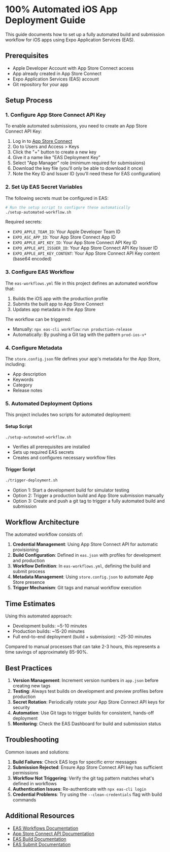 # 100% Automated iOS App Deployment Guide

This guide documents how to set up a fully automated build and submission workflow for iOS apps using Expo Application Services (EAS).

## Prerequisites

- Apple Developer Account with App Store Connect access
- App already created in App Store Connect
- Expo Application Services (EAS) account
- Git repository for your app

## Setup Process

### 1. Configure App Store Connect API Key

To enable automated submissions, you need to create an App Store Connect API Key:

1. Log in to [App Store Connect](https://appstoreconnect.apple.com/)
2. Go to Users and Access > Keys
3. Click the "+" button to create a new key
4. Give it a name like "EAS Deployment Key"
5. Select "App Manager" role (minimum required for submissions)
6. Download the key file (you'll only be able to download it once)
7. Note the Key ID and Issuer ID (you'll need these for EAS configuration)

### 2. Set Up EAS Secret Variables

The following secrets must be configured in EAS:

```bash
# Run the setup script to configure these automatically
./setup-automated-workflow.sh
```

Required secrets:
- `EXPO_APPLE_TEAM_ID`: Your Apple Developer Team ID
- `EXPO_ASC_APP_ID`: Your App Store Connect App ID
- `EXPO_APPLE_API_KEY_ID`: Your App Store Connect API Key ID
- `EXPO_APPLE_API_ISSUER_ID`: Your App Store Connect API Key Issuer ID
- `EXPO_APPLE_API_KEY_CONTENT`: Your App Store Connect API Key content (base64 encoded)

### 3. Configure EAS Workflow

The `eas-workflows.yml` file in this project defines an automated workflow that:

1. Builds the iOS app with the production profile
2. Submits the built app to App Store Connect
3. Updates app metadata in the App Store

The workflow can be triggered:
- Manually: `npx eas-cli workflow:run production-release`
- Automatically: By pushing a Git tag with the pattern `prod-ios-v*`

### 4. Configure Metadata

The `store.config.json` file defines your app's metadata for the App Store, including:
- App description
- Keywords
- Category
- Release notes

### 5. Automated Deployment Options

This project includes two scripts for automated deployment:

#### Setup Script
```bash
./setup-automated-workflow.sh
```
- Verifies all prerequisites are installed
- Sets up required EAS secrets
- Creates and configures necessary workflow files

#### Trigger Script
```bash
./trigger-deployment.sh
```
- Option 1: Start a development build for simulator testing
- Option 2: Trigger a production build and App Store submission manually
- Option 3: Create and push a git tag to trigger a fully automated build and submission

## Workflow Architecture

The automated workflow consists of:

1. **Credential Management**: Using App Store Connect API for automatic provisioning
2. **Build Configuration**: Defined in `eas.json` with profiles for development and production
3. **Workflow Definition**: In `eas-workflows.yml`, defining the build and submit process
4. **Metadata Management**: Using `store.config.json` to automate App Store presence
5. **Trigger Mechanism**: Git tags and manual workflow execution

## Time Estimates

Using this automated approach:
- Development builds: ~5-10 minutes
- Production builds: ~15-20 minutes
- Full end-to-end deployment (build + submission): ~25-30 minutes

Compared to manual processes that can take 2-3 hours, this represents a time savings of approximately 85-90%.

## Best Practices

1. **Version Management**: Increment version numbers in `app.json` before creating new tags
2. **Testing**: Always test builds on development and preview profiles before production
3. **Secret Rotation**: Periodically rotate your App Store Connect API keys for security
4. **Automation**: Use Git tags to trigger builds for consistent, hands-off deployment
5. **Monitoring**: Check the EAS Dashboard for build and submission status

## Troubleshooting

Common issues and solutions:

1. **Build Failures**: Check EAS logs for specific error messages
2. **Submission Rejected**: Ensure App Store Connect API key has sufficient permissions
3. **Workflow Not Triggering**: Verify the git tag pattern matches what's defined in workflows
4. **Authentication Issues**: Re-authenticate with `npx eas-cli login`
5. **Credential Problems**: Try using the `--clean-credentials` flag with build commands

## Additional Resources

- [EAS Workflows Documentation](https://docs.expo.dev/eas/workflows/)
- [App Store Connect API Documentation](https://developer.apple.com/documentation/appstoreconnectapi)
- [EAS Build Documentation](https://docs.expo.dev/build/introduction/)
- [EAS Submit Documentation](https://docs.expo.dev/submit/introduction/)
